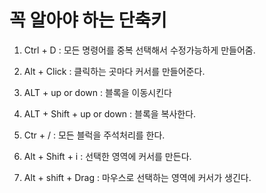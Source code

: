 # 꼭 알아야 하는 단축키
1. Ctrl + D : 모든 명령어를 중복 선택해서 수정가능하게 만들어줌.

2. Alt + Click : 클릭하는 곳마다 커서를 만들어준다.

3. ALT + up or down : 블록을 이동시킨다

4. ALT + Shift + up or down : 블록을 복사한다.

5. Ctr + / : 모든 블럭을 주석처리를 한다.

6. Alt + Shift + i : 선택한 영역에 커서를 만든다.

7. Alt + shift + Drag : 마우스로 선택하는 영역에 커서가 생긴다.